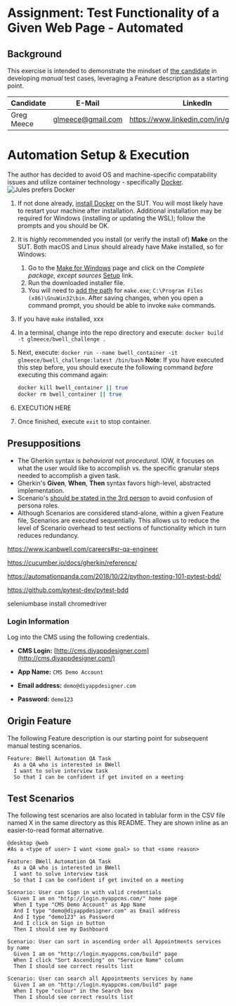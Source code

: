 # Assignment: Test Functionality of a Given Web Page - Automated

## Background

This exercise is intended to demonstrate the mindset of [the candidate](https://www.icanbwell.com/careers#sr-qa-engineer) in developing _manual_ test cases, leveraging a Feature description as a starting point.

| Candidate  | E-Mail            | LinkedIn                               | GitHub Link                                |
| ---------- | ----------------- | -------------------------------------- | ------------------------------------------ |
| Greg Meece | glmeece@gmail.com | https://www.linkedin.com/in/gregmeece/ | https://github.com/GLMeece/bwell_challenge |

# Automation Setup & Execution

The author has decided to avoid OS and machine-specific compatability issues and utilize container technology - specifically [Docker](https://www.docker.com/resources/what-container).
![Jules prefers Docker](https://memegenerator.net/img/instances/81997572/say-works-on-my-machine-one-more-time.jpg)

1. If not done already, [install Docker](https://www.docker.com/get-started) on the SUT. You will most likely have to restart your machine after installation. Additional installation may be required for Windows (installing or updating the WSL); follow the prompts and you should be OK.

2. It is _highly_ recommended you install (or verify the install of) **Make** on the SUT. Both macOS and Linux should already have Make installed, so for Windows:

   1. Go to the [Make for Windows](http://gnuwin32.sourceforge.net/packages/make.htm) page and click on the _Complete package, except sources_ [Setup](http://gnuwin32.sourceforge.net/downlinks/make.php) link.
   2. Run the downloaded installer file.
   3. You will need to [add the path](https://www.computerhope.com/issues/ch000549.htm#windows10) for `make.exe`; `C:\Program Files (x86)\GnuWin32\bin`. After saving changes, when you open a command prompt, you should be able to invoke `make` commands.

3. If you have `make` installed, xxx

4. In a terminal, change into the repo directory and execute: `docker build -t glmeece/bwell_challenge .`

5. Next, execute: `docker run --name bwell_container -it glmeece/bwell_challenge:latest /bin/bash`
   **Note**: If you have executed this step before, you should execute the following command _before_ executing this command again:

   ```bash
   docker kill bwell_container || true
   docker rm bwell_container || true
   ```

6. EXECUTION HERE

7. Once finished, execute `exit` to stop container.

     


## Presuppositions

* The Gherkin syntax is _behavioral_ not _procedural_. IOW, it focuses on what the user would like to accomplish vs. the specific granular steps needed to accomplish a given task.
* Gherkin's **Given**, **When**, **Then** syntax favors high-level, abstracted implementation.
* Scenario's [should be stated in the 3rd person](https://automationpanda.com/2017/01/18/should-gherkin-steps-use-first-person-or-third-person/) to avoid confusion of persona roles.
* Although Scenarios are considered stand-alone, within a given Feature file, Scenarios are executed sequentially. This allows us to reduce the level of Scenario overhead to test sections of functionality which in turn reduces redundancy.





https://www.icanbwell.com/careers#sr-qa-engineer



https://cucumber.io/docs/gherkin/reference/



https://automationpanda.com/2018/10/22/python-testing-101-pytest-bdd/

https://github.com/pytest-dev/pytest-bdd



seleniumbase install chromedriver

### Login Information

Log into the CMS using the following credentials.

- **CMS Login:** [http://cms.diyappdesigner.com](http://cms.diyappdesigner.com/)
- **App Name:** `CMS Demo Account`

- **Email address:** `demo@diyappdesigner.com`

- **Password:** `demo123`

## Origin Feature

The following Feature description is our starting point for subsequent manual testing scenarios.

```gherkin
Feature: BWell Automation QA Task
  As a QA who is interested in BWell
  I want to solve interview task
  So that I can be confident if get invited on a meeting
```


## Test Scenarios

The following test scenarios are also located in tablular form in the CSV file named X in the same directory as this README. They are shown inline as an easier-to-read format alternative.

```gherkin
@desktop @web
#As a <type of user> I want <some goal> so that <some reason>

Feature: BWell Automation QA Task
  As a QA who is interested in BWell
  I want to solve interview task
  So that I can be confident if get invited on a meeting

Scenario: User can Sign in with valid credentials
  Given I am on "http://login.myappcms.com/" home page
  When I type "CMS Demo Account" as App Name
  And I type "demo@diyappdesigner.com" as Email address
  And I type "demo123" as Password
  And I click on Sign in button
  Then I should see my Dashboard

Scenario: User can sort in ascending order all Appointments services by name
  Given I am on "http://login.myappcms.com/build" page
  When I click "Sort Ascending" on "Service Name" column
  Then I should see correct results list

Scenario: User can search all Appointments services by name
  Given I am on "http://login.myappcms.com/build" page
  When I type "colour" in the Search box
  Then I should see correct results list
```
